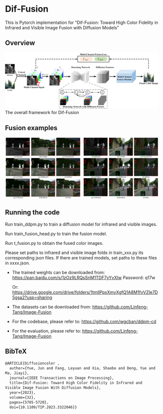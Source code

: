 # Dif-Fusion
This is Pytorch implementation for “Dif-Fusion: Toward High Color Fidelity in Infrared and Visible Image Fusion with Diffusion Models” 

## Overview
![teaser](Framework.png)
The overall framework for Dif-Fusion
## Fusion examples
![teaser](Examples.png)

## Running the code

Run train_ddpm.py to train a diffusion model for infrared and visible images.

Run train_fusion_head.py to train the fusion model.

Run t_fusion.py to obtain the fused color images.

Please set paths to infrared and visible image folds in train_xxx.py its corresponding json files.
If there are trained models, set paths to these files in xxxx.json. 

- The trained weights can be downloaded from:  https://pan.baidu.com/s/1zOz9LRQsSnM1TDF7yYvXIw 
Password: q17w

  Or: https://drive.google.com/drive/folders/1tmllPpxXmyXgfQ1A8M1fvVZIe7D5gsa2?usp=sharing

- The datasets can be downloaded from: https://github.com/Linfeng-Tang/Image-Fusion

- For the codebase, please refer to: https://github.com/wgcban/ddpm-cd 

- For the evaluation, please refer to: https://github.com/Linfeng-Tang/Image-Fusion

## BibTeX
```
@ARTICLE{Diffusioncolor ,
  author={Yue, Jun and Fang, Leyuan and Xia, Shaobo and Deng, Yue and Ma, Jiayi},
  journal={IEEE Transactions on Image Processing}, 
  title={Dif-Fusion: Toward High Color Fidelity in Infrared and Visible Image Fusion With Diffusion Models}, 
  year={2023},
  volume={32},
  pages={5705-5720},
  doi={10.1109/TIP.2023.3322046}}
```
